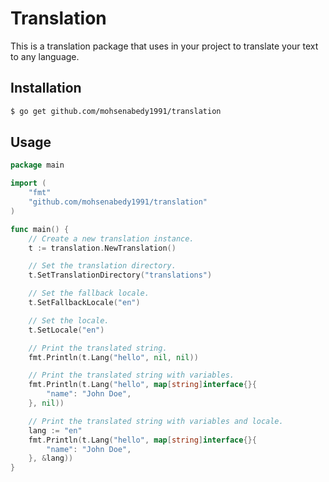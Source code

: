 Translation
===========

This is a translation package that uses in your project to translate your text to any language.

## Installation

```bash
$ go get github.com/mohsenabedy1991/translation
```

## Usage

```go
package main

import (
	"fmt"
	"github.com/mohsenabedy1991/translation"
)

func main() {
	// Create a new translation instance.
	t := translation.NewTranslation()

	// Set the translation directory.
	t.SetTranslationDirectory("translations")

	// Set the fallback locale.
	t.SetFallbackLocale("en")

	// Set the locale.
	t.SetLocale("en")

	// Print the translated string.
	fmt.Println(t.Lang("hello", nil, nil))

	// Print the translated string with variables.
	fmt.Println(t.Lang("hello", map[string]interface{}{
		"name": "John Doe",
	}, nil))

	// Print the translated string with variables and locale.
	lang := "en"
	fmt.Println(t.Lang("hello", map[string]interface{}{
		"name": "John Doe",
	}, &lang))
}
```
